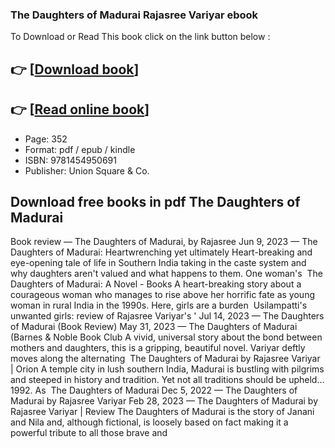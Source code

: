 ### The Daughters of Madurai Rajasree Variyar ebook

To Download or Read This book click on the link button below :

## 👉  [**[Download book](http://get-pdfs.com/download.php?group=book&from=github.com&id=701853&lnk=1066 "Download book")**]

## 👉  [**[Read online book](http://get-pdfs.com/download.php?group=book&from=github.com&id=701853&lnk=1066 "Read online book")**]


* Page: 352
* Format: pdf / epub / kindle
* ISBN: 9781454950691
* Publisher: Union Square &amp; Co.



## Download free books in pdf The Daughters of Madurai



 Book review — The Daughters of Madurai, by Rajasree Jun 9, 2023 —
 The Daughters of Madurai: Heartwrenching yet ultimately Heart-breaking and eye-opening tale of life in Southern India taking in the caste system and why daughters aren&#039;t valued and what happens to them. One woman&#039;s 
 The Daughters of Madurai: A Novel - Books A heart-breaking story about a courageous woman who manages to rise above her horrific fate as young woman in rural India in the 1990s. Here, girls are a burden 
 Usilampatti&#039;s unwanted girls: review of Rajasree Variyar&#039;s &#039; Jul 14, 2023 —
 The Daughters of Madurai (Book Review) May 31, 2023 —
 The Daughters of Madurai (Barnes &amp; Noble Book Club A vivid, universal story about the bond between mothers and daughters, this is a gripping, beautiful novel. Variyar deftly moves along the alternating 
 The Daughters of Madurai by Rajasree Variyar | Orion A temple city in lush southern India, Madurai is bustling with pilgrims and steeped in history and tradition. Yet not all traditions should be upheld… 1992. As 
 The Daughters of Madurai Dec 5, 2022 —
 The Daughters of Madurai by Rajasree Variyar Feb 28, 2023 —
 The Daughters of Madurai by Rajasree Variyar | Review The Daughters of Madurai is the story of Janani and Nila and, although fictional, is loosely based on fact making it a powerful tribute to all those brave and 





